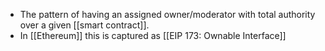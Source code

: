 - The pattern of having an assigned owner/moderator with total authority over a given [[smart contract]].
- In [[Ethereum]] this is captured as [[EIP 173: Ownable Interface]]
